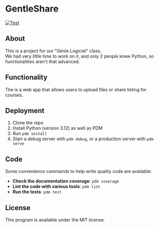 # GentleShare

[![Test](https://github.com/Matthieu-LAURENT39/GentleShare/actions/workflows/test.yaml/badge.svg)](https://github.com/Matthieu-LAURENT39/GentleShare/actions/workflows/test.yaml)

## About
This is a project for our "Génie Logiciel" class.  
We had very little time to work on it, and only 2 people knew Python, so functionalities aren't that advanced.  

## Functionality
The is a web app that allows users to upload files or share listing for courses.

## Deployment
1. Clone the repo
2. Install Python (version 3.12) as well as PDM
3. Run `pdm install`
4. Start a debug server with `pdm debug`, or a production server with `pdm serve`

## Code
Some convenience commands to help write quality code are available:

- **Check the documentation coverage**: `pdm coverage`
- **Lint the code with various tools**: `pdm lint`
- **Run the tests**: `pdm test`

## License
This program is available under the MIT license.